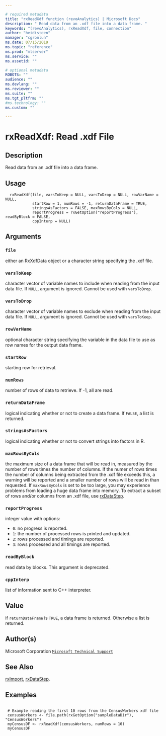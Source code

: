 ```yaml
--- 

# required metadata 
title: "rxReadXdf function (revoAnalytics) | Microsoft Docs" 
description: " Read data from an .xdf file into a data frame. " 
keywords: "(revoAnalytics), rxReadXdf, file, connection" 
author: "heidisteen" 
manager: "cgronlun" 
ms.date: 07/15/2019
ms.topic: "reference" 
ms.prod: "mlserver" 
ms.service: "" 
ms.assetid: "" 

# optional metadata 
ROBOTS: "" 
audience: "" 
ms.devlang: "" 
ms.reviewer: "" 
ms.suite: "" 
ms.tgt_pltfrm: "" 
#ms.technology: "" 
ms.custom: "" 

--- 
```



 # rxReadXdf: Read .xdf File 
 ## Description

Read data from an .xdf file into a data frame.


 ## Usage

```   
  rxReadXdf(file, varsToKeep = NULL, varsToDrop = NULL, rowVarName = NULL,
            startRow = 1, numRows = -1, returnDataFrame = TRUE,
            stringsAsFactors = FALSE, maxRowsByCols = NULL,
            reportProgress = rxGetOption("reportProgress"), readByBlock = FALSE,
            cppInterp = NULL) 

```

 ## Arguments



 ### `file`
 either an RxXdfData object or a character string specifying the .xdf file. 



 ### `varsToKeep`
 character vector of variable names to include when reading from the input data file. If `NULL`, argument is ignored. Cannot be used with `varsToDrop`. 



 ### `varsToDrop`
 character vector of variable names to exclude when reading from the input data file. If `NULL`, argument is ignored. Cannot be used with `varsToKeep`. 



 ### `rowVarName`
 optional character string specifying the variable in the data file to use as row names for the output data frame. 



 ### `startRow`
 starting row for retrieval. 



 ### `numRows`
 number of rows of data to retrieve. If -1, all are read. 



 ### `returnDataFrame`
 logical indicating whether or not to create a data frame. If `FALSE`, a list is returned. 



 ### `stringsAsFactors`
 logical indicating whether or not to convert strings into factors in R. 



 ### `maxRowsByCols`
 the maximum size of a data frame that will be read in, measured by the number of rows times the number of columns. If the numer of rows times the number of columns being extracted from the .xdf file exceeds this, a warning will be reported and a smaller number of rows will be read in than requested. If `maxRowsByCols` is set to be too large, you may experience problems  from loading a huge data frame into memory. To extract a subset of rows  and/or columns from an .xdf file, use [rxDataStep](rxDataStep.md). 



 ### `reportProgress`
 integer value with options:  
*   `0`: no progress is reported. 
*   `1`: the number of processed rows is printed and updated. 
*   `2`: rows processed and timings are reported. 
*   `3`: rows processed and all timings are reported. 




 ### `readByBlock`
 read data by blocks. This argument is deprecated. 



 ### `cppInterp`
 list of information sent to C++ interpreter. 



 ## Value

if `returnDataFrame` is `TRUE`, a data frame is returned. Otherwise
a list is returned.

 ## Author(s)
 Microsoft Corporation [`Microsoft Technical Support`](https://go.microsoft.com/fwlink/?LinkID=698556&clcid=0x409)


 ## See Also

[rxImport](rxImport.md),
[rxDataStep](rxDataStep.md).

 ## Examples

 ```

  # Example reading the first 10 rows from the CensusWorkers xdf file
  censusWorkers <- file.path(rxGetOption("sampleDataDir"), "CensusWorkers")
  myCensusDF <- rxReadXdf(censusWorkers, numRows = 10)
  myCensusDF
```



